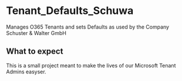 # Tenant_Defaults_Schuwa
Manages O365 Tenants and sets Defaults as used by the Company Schuster & Walter GmbH

## What to expect
This is a small project meant to make the lives of our Microsoft Tenant Admins easyser.
